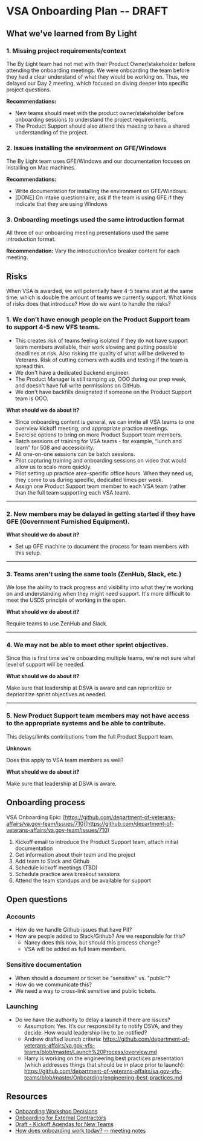 # VSA Onboarding Plan -- DRAFT

## What we've learned from By Light
### 1. Missing project requirements/context
The By Light team had not met with their Product Owner/stakeholder before attending the onboarding meetings. We were onboarding the team before they had a clear understand of what they would be working on. Thus, we delayed our Day 2 meeting, which focused on diving deeper into specific project questions.

**Recommendations:** 

* New teams should meet with the product owner/stakeholder before onboarding sessions to understand the project requirements. 
* The Product Support should also attend this meeting to have a shared understanding of the project.

### 2. Issues installing the environment on GFE/Windows
The By Light team uses GFE/Windows and our documentation focuses on installing on Mac machines. 

**Recommendations:** 

* Write documentation for installing the environment on GFE/Windows.
* [DONE] On intake questionnaire, ask if the team is using GFE if they indicate that they are using Windows

### 3. Onboarding meetings used the same introduction format
All three of our onboarding meeting presentations used the same introduction format.

**Recommendation:**
Vary the introduction/ice breaker content for each meeting. 


## Risks
When VSA is awarded, we will potentially have 4-5 teams start at the same time, which is double the amount of teams we currently support. What kinds of risks does that introduce? How do we want to handle the risks?


### 1. We don’t have enough people on the Product Support team to support 4-5 new VFS teams.  

* This creates risk of teams feeling isolated if they do not have support team members available, their work slowing and putting possible deadlines at risk. Also risking the quality of what will be delivered to Veterans. Risk of cutting corners with audits and testing if the team is spread thin.
* We don't have a dedicated backend engineer.
* The Product Manager is still ramping up, OOO during our prep week, and doesn't have full write permissions on GitHub. 
* We don't have backfills designated if someone on the Product Support team is OOO.

**What should we do about it?**

- Since onboarding content is general, we can invite all VSA teams to one overview kickoff meeting, and appropriate practice meetings.
- Exercise options to bring on more Product Support team members.  
- Batch sessions of training for VSA teams - for example, “lunch and learn” for 508 and accessibility. 
- All one-on-one sessions can be batch sessions.
- Pilot capturing training and onboarding sessions on video that would allow us to scale more quickly. 
- Pilot setting up practice area-specific office hours. When they need us, they come to us during specific, dedicated times per week.
- Assign one Product Support team member to each VSA team (rather than the full team supporting each VSA team).

---

### 2.  New members may be delayed in getting started if they have GFE (Government Furnished Equipment).

**What should we do about it?**

* Set up GFE machine to document the process for team members with this setup.

---

### 3. Teams aren't using the same tools (ZenHub, Slack, etc.)

We lose the ability to track progress and visibility into what they're working on and understanding when they might need support. It's more difficult to meet the USDS principle of working in the open. 

**What should we do about it?**

Require teams to use ZenHub and Slack.

---

### 4. We may not be able to meet other sprint objectives.

Since this is first time we're onboarding multiple teams, we're not sure what level of support will be needed. 

**What should we do about it?**

Make sure that leadership at DSVA is aware and can reprioritize or deprioritize sprint objectives as needed.

---

### 5. New Product Support team members may not have access to the appropriate systems and be able to contribute.

This delays/limits contributions from the full Product Support team.

**Unknown**

Does this apply to VSA team members as well?

**What should we do about it?**

Make sure that leadership at DSVA is aware.



## Onboarding process
VSA Onboarding Epic: [https://github.com/department-of-veterans-affairs/va.gov-team/issues/710](https://github.com/department-of-veterans-affairs/va.gov-team/issues/710)

1. Kickoff email to introduce the Product Support team, attach initial documentation
1. Get information about their team and the project
1. Add team to Slack and Github
1. Schedule kickoff meetings (TBD)
1. Schedule practice area breakout sessions
1. Attend the team standups and be available for support


## Open questions

### Accounts
* How do we handle Github issues that have PII?
* How are people added to Slack/Github? Are we responsible for this? 
   * Nancy does this now, but should this process change?
   * VSA will be added as full team members.
   
### Sensitive documentation
* When should a document or ticket be "sensitive" vs. "public"?
* How do we communicate this?
* We need a way to cross-link sensitive and public tickets.
   
### Launching
* Do we have the authority to delay a launch if there are issues? 
   * Assumption: Yes. It’s our responsibility to notify DSVA, and they decide. How would leadership like to be notified?
   * Andrew drafted launch criteria: https://github.com/department-of-veterans-affairs/va.gov-vfs-teams/blob/master/Launch%20Process/overview.md
   * Harry is working on the engineering best practices presentation (which addresses things that should be in place prior to launch): https://github.com/department-of-veterans-affairs/va.gov-vfs-teams/blob/master/Onboarding/engineering-best-practices.md


## Resources
* [Onboarding Workshop Decisions](https://github.com/department-of-veterans-affairs/va.gov-team/blob/master/Platform/Teams/Product%20Support/Intake/June%202019%20MVP%20Workshop/decisions.md)
* [Onboarding for External Contractors](https://github.com/department-of-veterans-affairs/va.gov-vfs-teams/tree/master/Onboarding)
* [Draft - Kickoff Agendas for New Teams](https://github.com/department-of-veterans-affairs/va.gov-team/blob/master/Platform/Onboarding/New%20VFS%20Team%20Kickoff%20Template.md)
* [How does onboarding work today? -- meeting notes](https://github.com/department-of-veterans-affairs/va.gov-team/blob/master/Platform/Teams/Product%20Support/Intake/June%202019%20MVP%20Workshop/Running%20Notes.md)



